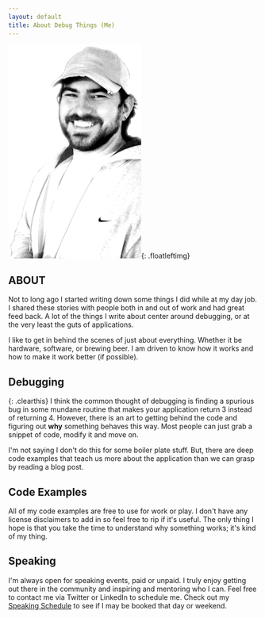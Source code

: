 ```yaml
---
layout: default
title: About Debug Things (Me)
---
```

![Me](/images/casual.JPG){: .floatleftimg}

## ABOUT
Not to long ago I started writing down some things I did while at my day job. I shared these stories with people both in and out of work and had great feed back. A lot of the things I write about center around debugging, or at the very least the guts of applications.

I like to get in behind the scenes of just about everything. Whether it be hardware, software, or brewing beer. I am driven to know how it works and how to make it work better (if possible).



## Debugging
{: .clearthis}
I think the common thought of debugging is finding a spurious bug in some mundane routine that makes your application return 3 instead of returning 4. However, there is an art to getting behind the code and figuring out **why** something behaves this way. Most people can just grab a snippet of code, modify it and move on.

I'm not saying I don't do this for some boiler plate stuff. But, there are deep code examples that teach us more about the application than we can grasp by reading a blog post.

## Code Examples
All of my code examples are free to use for work or play. I don't have any license disclaimers to add in so feel free to rip if it's useful. The only thing I hope is that you take the time to understand why something works; it's kind of my thing.

## Speaking
I'm always open for speaking events, paid or unpaid. I truly enjoy getting out there in the community and inspiring and mentoring who I can. Feel free to contact me via Twitter or LinkedIn to schedule me. Check out my [Speaking Schedule](/speaking/) to see if I may be booked that day or weekend.
